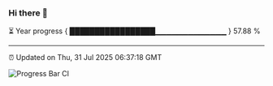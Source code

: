 ### Hi there 👋

⏳ Year progress { █████████████████▁▁▁▁▁▁▁▁▁▁▁▁▁ } 57.88 %

---

⏰ Updated on Thu, 31 Jul 2025 06:37:18 GMT

![Progress Bar CI](https://github.com/liununu/liununu/workflows/Progress%20Bar%20CI/badge.svg)
